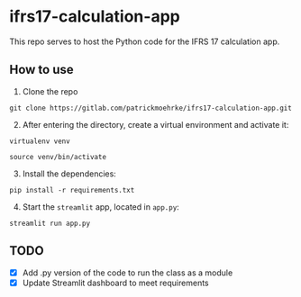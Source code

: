 # ifrs17-calculation-app
This repo serves to host the Python code for the IFRS 17 calculation app.

## How to use
1. Clone the repo
```git
git clone https://gitlab.com/patrickmoehrke/ifrs17-calculation-app.git
```
2. After entering the directory, create a virtual environment and activate it:
```
virtualenv venv
```
```
source venv/bin/activate
```
3. Install the dependencies:
```
pip install -r requirements.txt
```
4. Start the `streamlit` app, located in `app.py`:
```
streamlit run app.py
```

## TODO
- [x] Add .py version of the code to run the class as a module
- [x] Update Streamlit dashboard to meet requirements
